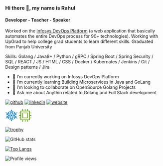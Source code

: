 ### Hi there 👋, my name is Rahul
#### Developer - Teacher - Speaker

Worked on the <a href="https://www.youtube.com/watch?v=8V0OKlB-d2I" target="_blank">Infosys DevOps Platform</a> (a web application that basically automates the entire DevOps process for 90+ technologies). 
Working with UpGrad to help college grad students to learn different skills.
Graduated from Panjab University

Skills: Golang / Java8+ / Python / gRPC / Spring Boot / Spring Security / SQL / REACT / JS / HTML / CSS / Docker / Kubernates / Jenkins / Git / Design patterns / Jira

- 🔭 I’m currently working on Infosys DevOps Platform 
- 🌱 I’m currently learning Building Microservices in Java and GoLang 
- 👯 I’m looking to collaborate on OpenSource Golang Projects 
- 💬 Ask me about Anythin related to Golang and Full Stack development 


[<img src='https://cdn.jsdelivr.net/npm/simple-icons@3.0.1/icons/github.svg' alt='github' height='40'>](https://github.com/rahul10-pu)  [<img src='https://cdn.jsdelivr.net/npm/simple-icons@3.0.1/icons/linkedin.svg' alt='linkedin' height='40'>](https://www.linkedin.com/in/rahul10.pu/)  [<img src='https://cdn.jsdelivr.net/npm/simple-icons@3.0.1/icons/icloud.svg' alt='website' height='40'>](https://rahul10-pu.github.io)  

<a href='https://archiveprogram.github.com/'><img src='https://raw.githubusercontent.com/acervenky/animated-github-badges/master/assets/acbadge.gif' width='40' height='40'></a> <a href='https://docs.github.com/en/developers'><img src='https://raw.githubusercontent.com/acervenky/animated-github-badges/master/assets/devbadge.gif' width='40' height='40'></a> 

[![trophy](https://github-profile-trophy.vercel.app/?username=rahul10-pu)](https://github.com/ryo-ma/github-profile-trophy)

![GitHub stats](https://github-readme-stats.vercel.app/api?username=rahul10-pu&show_icons=true)  

[![Top Langs](https://github-readme-stats.vercel.app/api/top-langs/?username=rahul10-pu)](https://github.com/anuraghazra/github-readme-stats)

![Profile views](https://gpvc.arturio.dev/rahul10-pu)  

<!--
**rahul10-pu/rahul10-pu** is a ✨ _special_ ✨ repository because its `README.md` (this file) appears on your GitHub profile.

Here are some ideas to get you started:

- 🔭 I’m currently working on ...
- 🌱 I’m currently learning ...
- 👯 I’m looking to collaborate on ...
- 🤔 I’m looking for help with ...
- 💬 Ask me about ...
- 📫 How to reach me: ...
- 😄 Pronouns: ...
- ⚡ Fun fact: ...
-->
